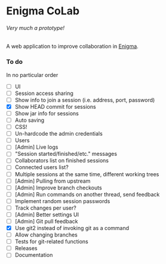 # Enigma CoLab

###### Very much a prototype!

A web application to improve collaboration in [Enigma](https://github.com/QuiltMC/enigma).

### To do
In no particular order

- [ ] UI
- [ ] Session access sharing
- [ ] Show info to join a session (i.e. address, port, password)
- [x] Show HEAD commit for sessions
- [ ] Show jar info for sessions
- [ ] Auto saving
- [ ] CSS!
- [ ] Un-hardcode the admin credentials
- [ ] Users
- [ ] [Admin] Live logs
- [ ] "Session started/finished/etc." messages
- [ ] Collaborators list on finished sessions
- [ ] Connected users list?
- [ ] Multiple sessions at the same time, different working trees
- [ ] [Admin] Pulling from upstream
- [ ] [Admin] Improve branch checkouts
- [ ] [Admin] Run commands on another thread, send feedback
- [ ] Implement random session passwords
- [ ] Track changes per user?
- [ ] [Admin] Better settings UI
- [ ] [Admin] Git pull feedback
- [x] Use git2 instead of invoking git as a command
- [ ] Allow changing branches
- [ ] Tests for git-related functions
- [ ] Releases
- [ ] Documentation
